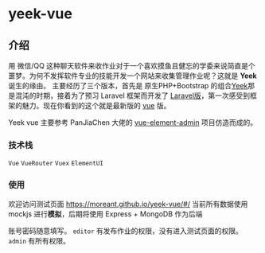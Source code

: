 # yeek-vue

## 介绍
用 微信/QQ 这种聊天软件来收作业对于一个喜欢摸鱼且健忘的学委来说简直是个噩梦。为何不发挥软件专业的技能开发一个网站来收集管理作业呢？这就是 **Yeek** 诞生的缘由。
主要经历了三个版本，首先是 原生PHP+Bootstrap 的组合[Yeek](https://github.com/moreant/Yeek)那是混沌的时期，接着为了预习 Laravel 框架而开发了 [Laravel版](https://github.com/moreant/Yeek-Laravel)，第一次感受到框架的魅力。现在你看到的这个就是最新版的 [vue](https://moreant.github.io/yeek-vue/) 版。

Yeek vue 主要参考 PanJiaChen 大佬的 [vue-element-admin](https://github.com/PanJiaChen/vue-element-admin) 项目仿造而成的。

### 技术栈
`Vue` `VueRouter` `Vuex` `ElementUI`

### 使用
欢迎访问测试页面
https://moreant.github.io/yeek-vue/#/
当前所有数据使用 mockjs 进行**模拟**，后期将使用 Express + MongoDB 作为后端

账号密码随意填写。
`editor` 有发布作业的权限，没有进入测试页面的权限。
`admin` 有所有权限。

